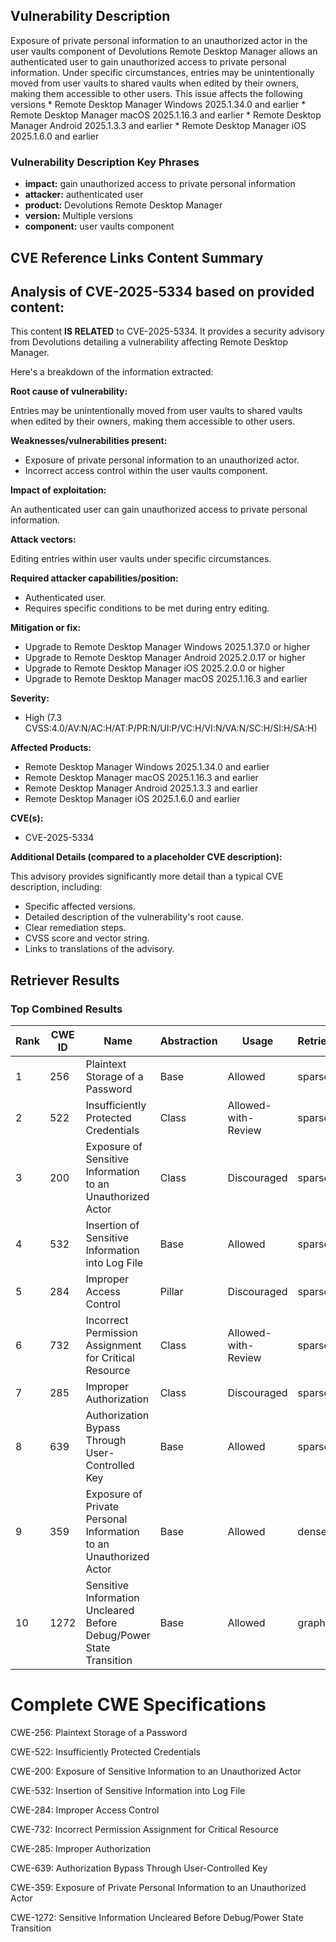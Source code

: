 ## Vulnerability Description
Exposure of private personal information to an unauthorized actor in the user vaults component of Devolutions Remote Desktop Manager allows an authenticated user to gain unauthorized access to private personal information. Under specific circumstances, entries may be unintentionally moved from user vaults to shared vaults when edited by their owners, making them accessible to other users. This issue affects the following versions * Remote Desktop Manager Windows 2025.1.34.0 and earlier * Remote Desktop Manager macOS 2025.1.16.3 and earlier * Remote Desktop Manager Android 2025.1.3.3 and earlier * Remote Desktop Manager iOS 2025.1.6.0 and earlier

### Vulnerability Description Key Phrases
- **impact:** gain unauthorized access to private personal information
- **attacker:** authenticated user
- **product:** Devolutions Remote Desktop Manager
- **version:** Multiple versions
- **component:** user vaults component

## CVE Reference Links Content Summary
## Analysis of CVE-2025-5334 based on provided content:

This content **IS RELATED** to CVE-2025-5334. It provides a security advisory from Devolutions detailing a vulnerability affecting Remote Desktop Manager.

Here's a breakdown of the information extracted:

**Root cause of vulnerability:**

Entries may be unintentionally moved from user vaults to shared vaults when edited by their owners, making them accessible to other users.

**Weaknesses/vulnerabilities present:**

*   Exposure of private personal information to an unauthorized actor.
*   Incorrect access control within the user vaults component.

**Impact of exploitation:**

An authenticated user can gain unauthorized access to private personal information.

**Attack vectors:**

Editing entries within user vaults under specific circumstances.

**Required attacker capabilities/position:**

*   Authenticated user.
*   Requires specific conditions to be met during entry editing.

**Mitigation or fix:**

*   Upgrade to Remote Desktop Manager Windows 2025.1.37.0 or higher
*   Upgrade to Remote Desktop Manager Android 2025.2.0.17 or higher
*   Upgrade to Remote Desktop Manager iOS 2025.2.0.0 or higher
*   Upgrade to Remote Desktop Manager macOS 2025.1.16.3 and earlier

**Severity:**

*   High (7.3 CVSS:4.0/AV:N/AC:H/AT:P/PR:N/UI:P/VC:H/VI:N/VA:N/SC:H/SI:H/SA:H)

**Affected Products:**

*   Remote Desktop Manager Windows 2025.1.34.0 and earlier
*   Remote Desktop Manager macOS 2025.1.16.3 and earlier
*   Remote Desktop Manager Android 2025.1.3.3 and earlier
*   Remote Desktop Manager iOS 2025.1.6.0 and earlier

**CVE(s):**

*   CVE-2025-5334

**Additional Details (compared to a placeholder CVE description):**

This advisory provides significantly more detail than a typical CVE description, including:

*   Specific affected versions.
*   Detailed description of the vulnerability's root cause.
*   Clear remediation steps.
*   CVSS score and vector string.
*   Links to translations of the advisory.

## Retriever Results

### Top Combined Results

| Rank | CWE ID | Name | Abstraction | Usage  | Retrievers | Individual Scores |
|------|--------|------|-------------|-------|------------|-------------------|
| 1 | 256 | Plaintext Storage of a Password | Base | Allowed | sparse | 0.180 |
| 2 | 522 | Insufficiently Protected Credentials | Class | Allowed-with-Review | sparse | 0.172 |
| 3 | 200 | Exposure of Sensitive Information to an Unauthorized Actor | Class | Discouraged | sparse | 0.171 |
| 4 | 532 | Insertion of Sensitive Information into Log File | Base | Allowed | sparse | 0.163 |
| 5 | 284 | Improper Access Control | Pillar | Discouraged | sparse | 0.161 |
| 6 | 732 | Incorrect Permission Assignment for Critical Resource | Class | Allowed-with-Review | sparse | 0.160 |
| 7 | 285 | Improper Authorization | Class | Discouraged | sparse | 0.158 |
| 8 | 639 | Authorization Bypass Through User-Controlled Key | Base | Allowed | sparse | 0.158 |
| 9 | 359 | Exposure of Private Personal Information to an Unauthorized Actor | Base | Allowed | dense | 0.523 |
| 10 | 1272 | Sensitive Information Uncleared Before Debug/Power State Transition | Base | Allowed | graph | 0.002 |



# Complete CWE Specifications

CWE-256: Plaintext Storage of a Password

CWE-522: Insufficiently Protected Credentials

CWE-200: Exposure of Sensitive Information to an Unauthorized Actor

CWE-532: Insertion of Sensitive Information into Log File

CWE-284: Improper Access Control

CWE-732: Incorrect Permission Assignment for Critical Resource

CWE-285: Improper Authorization

CWE-639: Authorization Bypass Through User-Controlled Key

CWE-359: Exposure of Private Personal Information to an Unauthorized Actor

CWE-1272: Sensitive Information Uncleared Before Debug/Power State Transition